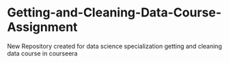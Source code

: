 # Getting-and-Cleaning-Data-Course-Assignment
New Repository created for data science specialization getting and cleaning data course in courseera

